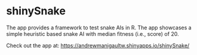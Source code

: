 
<!-- README.md is generated from README.Rmd. Please edit that file -->

# shinySnake

<!-- badges: start -->
<!-- badges: end -->

The app provides a framework to test snake AIs in R. The app showcases a simple heuristic based snake AI with median fitness (i.e., score) of 20. 

Check out the app at: https://andrewmanigaultw.shinyapps.io/shinySnake/

